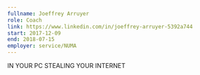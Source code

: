 ```yaml
---
fullname: Joeffrey Arruyer
role: Coach
link: https://www.linkedin.com/in/joeffrey-arruyer-5392a744
start: 2017-12-09
end: 2018-07-15
employer: service/NUMA
---
```


IN YOUR PC STEALING YOUR INTERNET
